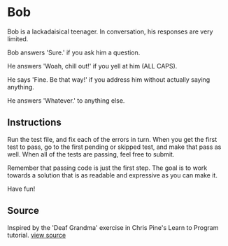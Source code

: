 # Bob

Bob is a lackadaisical teenager. In conversation,
his responses are very limited.

Bob answers 'Sure.' if you ask him a question.

He answers 'Woah, chill out!' if you yell at him
(ALL CAPS).

He says 'Fine. Be that way!' if you address him without actually saying anything.

He answers 'Whatever.' to anything else.

## Instructions

Run the test file, and fix each of the errors in turn. When you get the first test to pass, go to the first pending or skipped test, and make that pass as well. When all of the tests are passing, feel free to submit.

Remember that passing code is just the first step. The goal is to work towards a solution that is as readable and expressive as you can make it.

Have fun!



## Source

Inspired by the 'Deaf Grandma' exercise in Chris Pine's Learn to Program tutorial. [view source](http://pine.fm/LearnToProgram/?Chapter=06)

